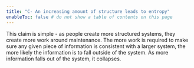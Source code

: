 ```yaml
---
title: "C- An increasing amount of structure leads to entropy"
enableToc: false # do not show a table of contents on this page
---
```

This claim is simple - as people create more structured systems, they create more work around maintenance. The more work is required to make sure any given piece of information is consistent with a larger system, the more likely the information is to fall outside of the system. As more information falls out of the system, it collapses.